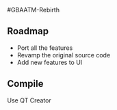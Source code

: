 #GBAATM-Rebirth

## Roadmap

* Port all the features
* Revamp the original source code
* Add new features to UI

## Compile

Use QT Creator 
